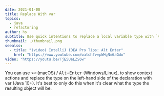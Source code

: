 ```yaml
---
date: 2021-01-08
title: Replace With var
topics:
  - java
  - refactoring
author: hs
subtitle: Use quick intentions to replace a local variable type with `var`.
thumbnail: ./thumbnail.png
seealso:
  - title: "(video) IntelliJ IDEA Pro Tips: Alt Enter"
    href: "https://www.youtube.com/watch?v=pWHgNm6aGdo"
video: "https://youtu.be/TjE5UeLZS6w"
---
```


You can use <kbd>⌥⏎</kbd> (macOS) / <kbd>Alt+Enter</kbd> (Windows/Linux), to show context actions and replace the type on the left-hand side of the declaration with var (Java 10+). It's best to only do this when it's clear what the type the resulting object will be.

